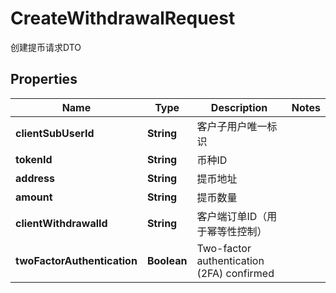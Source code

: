 

# CreateWithdrawalRequest

创建提币请求DTO
## Properties

Name | Type | Description | Notes
------------ | ------------- | ------------- | -------------
**clientSubUserId** | **String** | 客户子用户唯一标识 | 
**tokenId** | **String** | 币种ID | 
**address** | **String** | 提币地址 | 
**amount** | **String** | 提币数量 | 
**clientWithdrawalId** | **String** | 客户端订单ID（用于幂等性控制） | 
**twoFactorAuthentication** | **Boolean** | Two-factor authentication (2FA) confirmed  | 



